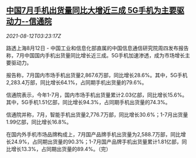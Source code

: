 <!--1628739062000-->
[中国7月手机出货量同比大增近三成 5G手机为主要驱动力--信通院](https://cn.reuters.com/article/china-mobile-shipments-0812-thur-idCNKBS2FD08A)
------

<div><i>2021-08-12T03:23:17Z</i></div><p>路透上海8月12日 - 中国工业和信息化部直属的中国信息通信研究院周四发布报告称，7月中国国内手机出货量同比增长近三成。5G手机加速渗透，成为市场增长主要驱动力。</p><p>报告称，7月国内市场手机出货量2,867.6万部，同比增长28.6%。其中，5G手机2,283.4万部，同比增长64.1%，占同期手机出货量的79.6%。</p><p>信通院表示，今年1-7月，国内市场手机出货量累计2.03亿部，同比增长15.6%。其中，5G手机1.51亿部，同比增长94.3%，占同期手机出货量的74.3%。</p><p>信通院并称，7月，智能手机出货量2,776.7万部，同比增长30.6%；1-7月出货量1.99亿部，同比增长16.8%。</p><p>在国内外手机市场品牌构成上，7月国产品牌手机出货量为2,588.7万部，同比增长24.9%，占同期出货量的90.3%；1-7月国产品牌手机出货量累计1.81亿部，同比增长13.3%，占同期出货量的89.4%。（完）</p>
